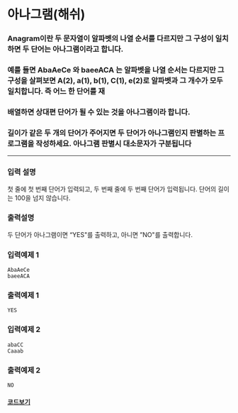 # 아나그램(해쉬)

### Anagram이란 두 문자열이 알파벳의 나열 순서를 다르지만 그 구성이 일치하면 두 단어는 아나그램이라고 합니다.

### 예를 들면 AbaAeCe 와 baeeACA 는 알파벳을 나열 순서는 다르지만 그 구성을 살펴보면 A(2), a(1), b(1), C(1), e(2)로 알파벳과 그 개수가 모두 일치합니다. 즉 어느 한 단어를 재

### 배열하면 상대편 단어가 될 수 있는 것을 아나그램이라 합니다.

### 길이가 같은 두 개의 단어가 주어지면 두 단어가 아나그램인지 판별하는 프로그램을 작성하세요. 아나그램 판별시 대소문자가 구분됩니다

---

### 입력 설명

첫 줄에 첫 번째 단어가 입력되고, 두 번째 줄에 두 번째 단어가 입력됩니다.
단어의 길이는 100을 넘지 않습니다.

### 출력설명

두 단어가 아나그램이면 “YES"를 출력하고, 아니면 ”NO"를 출력합니다.

### 입력예제 1

```
AbaAeCe
baeeACA
```

### 출력예제 1

```
YES
```

### 입력예제 2

```
abaCC
Caaab
```

### 출력예제 2

```
NO
```

#### [코드보기](./solution.js)
